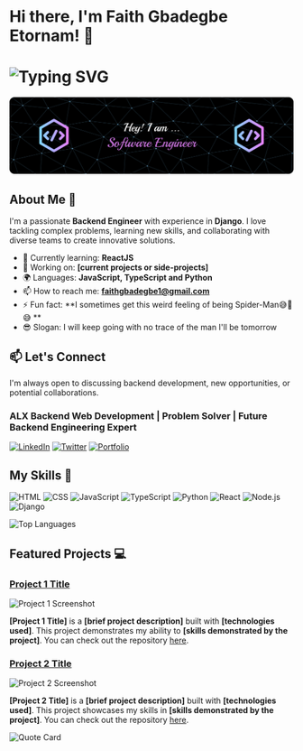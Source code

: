 # Hi there, I'm Faith Gbadegbe Etornam! 👋
# ![Typing SVG](https://readme-typing-svg.demolab.com?lines=A+developer+who+loves+coding.;Problem+solving+at+it's+peak.;Collaborate+on+projects!)

![Banner Image](./github-header-banner.png)

## About Me 🚀

I'm a passionate **Backend Engineer** with experience in **Django**. I love tackling complex problems, learning new skills, and collaborating with diverse teams to create innovative solutions.

- 🌱 Currently learning: **ReactJS**
- 🔭 Working on: **[current projects or side-projects]**
- 🌍 Languages: **JavaScript, TypeScript and Python**
- 📫 How to reach me: **faithgbadegbe1@gmail.com**
- ⚡ Fun fact: **I sometimes get this weird feeling of being Spider-Man😅🤣😅 **
- 😎 Slogan: I will keep going with no trace of the man I'll be tomorrow

## 📫 Let's Connect

I'm always open to discussing backend development, new opportunities, or potential collaborations.

### ALX Backend Web Development | Problem Solver | Future Backend Engineering Expert

[![LinkedIn](https://img.shields.io/badge/LinkedIn-Connect-blue?style=for-the-badge&logo=linkedin)](https://linkedin.com/in/yourprofile)
[![Twitter](https://img.shields.io/badge/Twitter-Follow-1DA1F2?style=for-the-badge&logo=twitter)](https://twitter.com/yourprofile)
[![Portfolio](https://img.shields.io/badge/Portfolio-Visit-green?style=for-the-badge&logo=google-chrome)](https://yourportfolio.com)

## My Skills 🧠

![HTML](https://img.shields.io/badge/HTML5-E34F26?style=for-the-badge&logo=html5&logoColor=white)
![CSS](https://img.shields.io/badge/CSS3-1572B6?style=for-the-badge&logo=css3&logoColor=white)
![JavaScript](https://img.shields.io/badge/JavaScript-323330?style=for-the-badge&logo=javascript&logoColor=F7DF1E)
![TypeScript](https://img.shields.io/badge/TypeScript-007ACC?style=for-the-badge&logo=typescript&logoColor=white)
![Python](https://img.shields.io/badge/Python-FFD43B?style=for-the-badge&logo=python&logoColor=blue)
![React](https://img.shields.io/badge/React-20232A?style=for-the-badge&logo=react&logoColor=61DAFB)
![Node.js](https://img.shields.io/badge/Node%20js-339933?style=for-the-badge&logo=nodedotjs&logoColor=white)
![Django](https://img.shields.io/badge/Django-092E20?style=for-the-badge&logo=django&logoColor=green)


![Top Languages](https://github-readme-stats.vercel.app/api/top-langs/?username=Faith-Etornam&layout=compact)

## Featured Projects 💻

### [Project 1 Title](project_1_link)

![Project 1 Screenshot](project_1_screenshot_url)

**[Project 1 Title]** is a **[brief project description]** built with **[technologies used]**. This project demonstrates my ability to **[skills demonstrated by the project]**. You can check out the repository [here](project_1_repository_link).

### [Project 2 Title](project_2_link)

![Project 2 Screenshot](project_2_screenshot_url)

**[Project 2 Title]** is a **[brief project description]** built with **[technologies used]**. This project showcases my skills in **[skills demonstrated by the project]**. You can check out the repository [here](project_2_repository_link).

![Quote Card](https://quotes-github-readme.vercel.app/api?type=horizontal)




